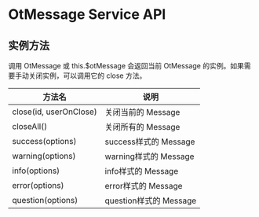 # OtMessage Service API

## 实例方法

调用 OtMessage 或 this.$otMessage 会返回当前 OtMessage 的实例。如果需要手动关闭实例，可以调用它的 close 方法。

| 方法名 | 说明 |
| --- | --- |
| close(id, userOnClose) | 关闭当前的 Message |
| closeAll() | 关闭所有的 Message |
| success(options) | success样式的 Message |
| warning(options) | warning样式的 Message |
| info(options) | info样式的 Message |
| error(options) | error样式的 Message |
| question(options) | question样式的 Message |
